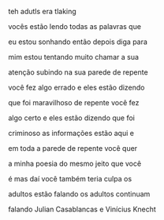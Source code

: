 teh adutls era tlaking

vocês estão lendo todas as palavras que

eu estou sonhando então depois diga para

mim estou tentando muito chamar a sua

atenção subindo na sua parede de repente

você fez algo errado e eles estão dizendo

que foi maravilhoso de repente você fez

algo certo e eles estão dizendo que foi

criminoso as informações estão aqui e

em toda a parede de repente você quer

a minha poesia do mesmo jeito que você

é mas daí você também teria culpa os

adultos estão falando os adultos continuam

falando
Julian Casablancas e Vinícius Knecht

